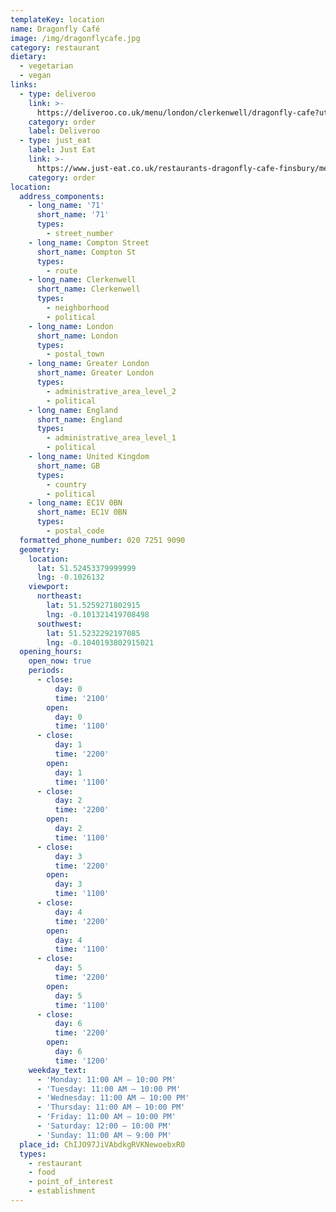 ```yaml
---
templateKey: location
name: Dragonfly Café
image: /img/dragonflycafe.jpg
category: restaurant
dietary:
  - vegetarian
  - vegan
links:
  - type: deliveroo
    link: >-
      https://deliveroo.co.uk/menu/london/clerkenwell/dragonfly-cafe?utm_medium=affiliate&utm_source=google_maps_link
    category: order
    label: Deliveroo
  - type: just_eat
    label: Just Eat
    link: >-
      https://www.just-eat.co.uk/restaurants-dragonfly-cafe-finsbury/menu?utm_source=google&utm_medium=organic&utm_campaign=orderaction
    category: order
location:
  address_components:
    - long_name: '71'
      short_name: '71'
      types:
        - street_number
    - long_name: Compton Street
      short_name: Compton St
      types:
        - route
    - long_name: Clerkenwell
      short_name: Clerkenwell
      types:
        - neighborhood
        - political
    - long_name: London
      short_name: London
      types:
        - postal_town
    - long_name: Greater London
      short_name: Greater London
      types:
        - administrative_area_level_2
        - political
    - long_name: England
      short_name: England
      types:
        - administrative_area_level_1
        - political
    - long_name: United Kingdom
      short_name: GB
      types:
        - country
        - political
    - long_name: EC1V 0BN
      short_name: EC1V 0BN
      types:
        - postal_code
  formatted_phone_number: 020 7251 9090
  geometry:
    location:
      lat: 51.52453379999999
      lng: -0.1026132
    viewport:
      northeast:
        lat: 51.5259271802915
        lng: -0.101321419708498
      southwest:
        lat: 51.5232292197085
        lng: -0.1040193802915021
  opening_hours:
    open_now: true
    periods:
      - close:
          day: 0
          time: '2100'
        open:
          day: 0
          time: '1100'
      - close:
          day: 1
          time: '2200'
        open:
          day: 1
          time: '1100'
      - close:
          day: 2
          time: '2200'
        open:
          day: 2
          time: '1100'
      - close:
          day: 3
          time: '2200'
        open:
          day: 3
          time: '1100'
      - close:
          day: 4
          time: '2200'
        open:
          day: 4
          time: '1100'
      - close:
          day: 5
          time: '2200'
        open:
          day: 5
          time: '1100'
      - close:
          day: 6
          time: '2200'
        open:
          day: 6
          time: '1200'
    weekday_text:
      - 'Monday: 11:00 AM – 10:00 PM'
      - 'Tuesday: 11:00 AM – 10:00 PM'
      - 'Wednesday: 11:00 AM – 10:00 PM'
      - 'Thursday: 11:00 AM – 10:00 PM'
      - 'Friday: 11:00 AM – 10:00 PM'
      - 'Saturday: 12:00 – 10:00 PM'
      - 'Sunday: 11:00 AM – 9:00 PM'
  place_id: ChIJO97JiVAbdkgRVKNewoebxR0
  types:
    - restaurant
    - food
    - point_of_interest
    - establishment
---
```

